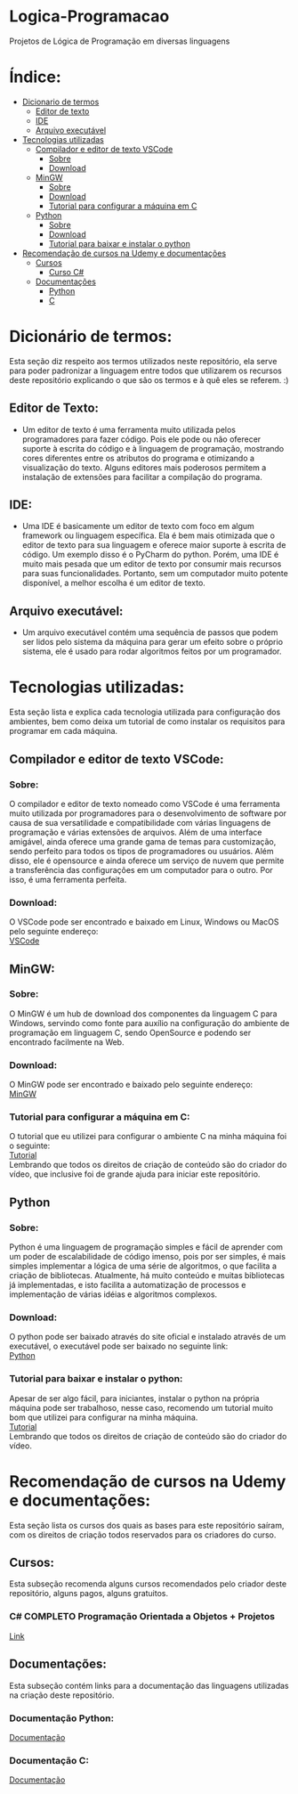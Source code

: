 # Logica-Programacao
Projetos de Lógica de Programação em diversas linguagens

# Índice:
- [Dicionario de termos](#dicionário-de-termos)
  - [Editor de texto](#editor-de-texto)
  - [IDE](#ide)
  - [Arquivo executável](#arquivo-executável)
- [Tecnologias utilizadas](#tecnologias-utilizadas)
  - [Compilador e editor de texto VSCode](#compilador-e-editor-de-texto-vscode)
     - [Sobre](#sobre)
     - [Download](#download)
  - [MinGW](#mingw)
     - [Sobre](#sobre-1)
     - [Download](#download-1)
     - [Tutorial para configurar a máquina em C](#tutorial-para-configurar-a-máquina-em-c)
  - [Python](#python)
     - [Sobre](#sobre-2)
     - [Download](#download-2)
     - [Tutorial para baixar e instalar o python](#tutorial-para-baixar-e-instalar-o-python)
- [Recomendação de cursos na Udemy e documentações](#recomendação-de-cursos-na-udemy-e-documentações)
    - [Cursos](#cursos)
        - [Curso C#](#c-completo-programação-orientada-a-objetos--projetos)
    - [Documentações](#documentações)
        - [Python](#documentação-python)
        - [C](#documentação-c)
# Dicionário de termos:
 Esta seção diz respeito aos termos utilizados neste repositório, ela serve para poder padronizar a linguagem entre todos que utilizarem os recursos deste repositório explicando o que são os termos e à quê eles se referem. :)

## Editor de Texto:
- Um editor de texto é uma ferramenta muito utilizada pelos programadores para fazer código. Pois ele pode ou não oferecer suporte à escrita do código e à linguagem de programação, mostrando cores diferentes entre os atributos do programa e otimizando a visualização do texto. Alguns editores mais poderosos permitem a instalação de extensões para facilitar a compilação do programa.

## IDE:
- Uma IDE é basicamente um editor de texto com foco em algum framework ou linguagem específica. Ela é bem mais otimizada que o editor de texto para sua linguagem e oferece maior suporte à escrita de código. Um exemplo disso é o PyCharm do python. Porém, uma IDE é muito mais pesada que um editor de texto por consumir mais recursos para suas funcionalidades. Portanto, sem um computador muito potente disponível, a melhor escolha é um editor de texto.

## Arquivo executável:
- Um arquivo executável contém uma sequência de passos que podem ser lidos pelo sistema da máquina para gerar um efeito sobre o próprio sistema, ele é usado para rodar algoritmos feitos por um programador.

# Tecnologias utilizadas:
  Esta seção lista e explica cada tecnologia utilizada para configuração dos ambientes, bem como deixa um tutorial de como instalar os requisitos para programar em cada máquina. 
## Compilador e editor de texto VSCode:
### Sobre:
 O compilador e editor de texto nomeado como VSCode é uma ferramenta muito utilizada por programadores para o desenvolvimento de software por causa de sua versatilidade e compatibilidade com várias linguagens de programação e várias extensões de arquivos. Além de uma interface amigável, ainda oferece uma grande gama de temas para customização, sendo perfeito para todos os tipos de programadores ou usuários. Além disso, ele é opensource e ainda oferece um serviço de nuvem que permite a transferência das configurações em um computador para o outro. Por isso, é uma ferramenta perfeita.

### Download:
  O VSCode pode ser encontrado e baixado em Linux, Windows ou MacOS pelo seguinte endereço:<br>
  [VSCode](https://code.visualstudio.com/)

## MinGW:
### Sobre:
 O MinGW é um hub de download dos componentes da linguagem C para Windows, servindo como fonte para auxílio na configuração do ambiente de programação em linguagem C, sendo OpenSource e podendo ser encontrado facilmente na Web.

### Download:
 O MinGW pode ser encontrado e baixado pelo seguinte endereço:<br>
  [MinGW](https://sourceforge.net/projects/mingw/)

### Tutorial para configurar a máquina em C:
  O tutorial que eu utilizei para configurar o ambiente C na minha máquina foi o seguinte:<br>
  [Tutorial](https://www.youtube.com/watch?v=3pfRvy_gfqY)<br>
  Lembrando que todos os direitos de criação de conteúdo são do criador do vídeo, que inclusive foi de grande ajuda para iniciar este repositório.<br>

## Python
### Sobre:
 Python é uma linguagem de programação simples e fácil de aprender com um poder de escalabilidade de código imenso, pois por ser simples, é mais simples implementar a lógica de uma série de algoritmos, o que facilita a criação de bibliotecas. Atualmente, há muito conteúdo e muitas bibliotecas já implementadas, e isto facilita a automatização de processos e implementação de várias idéias e algoritmos complexos.

### Download:
  O python pode ser baixado através do site oficial e instalado através de um executável, o executável pode ser baixado no seguinte link:<br>
  [Python](https://www.python.org/downloads/)

### Tutorial para baixar e instalar o python:
  Apesar de ser algo fácil, para iniciantes, instalar o python na própria máquina pode ser trabalhoso, nesse caso, recomendo um tutorial muito bom que utilizei para configurar na minha máquina. <br>
  [Tutorial](https://www.youtube.com/watch?v=ctcDfKYrzOQ)<br>
  Lembrando que todos os direitos de criação de conteúdo são do criador do vídeo.<br>


# Recomendação de cursos na Udemy e documentações:
 Esta seção lista os cursos dos quais as bases para este repositório saíram, com os direitos de criação todos reservados para os criadores do curso.
## Cursos:
 Esta subseção recomenda alguns cursos recomendados pelo criador deste repositório, alguns pagos, alguns gratuitos.
### C# COMPLETO Programação Orientada a Objetos + Projetos
[Link](https://www.udemy.com/course/programacao-orientada-a-objetos-csharp/)

## Documentações:
  Esta subseção contém links para a documentação das linguagens utilizadas na criação deste repositório.
### Documentação Python:
[Documentação](https://docs.python.org/)

### Documentação C:
[Documentação](https://devdocs.io/c/)
